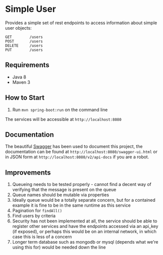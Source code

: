 # Simple User

Provides a simple set of rest endpoints to access information about simple user objects:

    GET        /users
    POST       /users
    DELETE     /users
    PUT        /users


Requirements
---

- Java 8
- Maven 3


How to Start
---

1. Run `mvn spring-boot:run` on the command line

The services will be accessible at `http://localhost:8080`


Documentation
---

The beautiful [Swagger](https://github.com/swagger-api) has been used to document this project, the documentation
can be found at `http://localhost:8080/swagger-ui.html` or in JSON form at `http://localhost:8080/v2/api-docs` if
you are a robot.


Improvements
---

1. Queueing needs to be tested properly - cannot find a decent way of verifying that the message is present on the queue
1. Queue names should be mutable via properties
1. Ideally queue would be a totally separate concern, but for a contained example it is fine to be in the same runtime
as this service
1. Pagination for `findAll()`
1. Find users by criteria
1. Security has not been implemented at all, the service should be able to register other services and have the endpoints
accessed via an api_key (if exposed), or perhaps this would be on an internal network, in which case this is less of a concern
1. Longer term database such as mongodb or mysql (depends what we're using this for) would be needed down the line